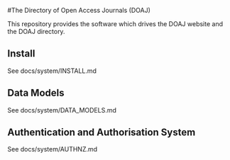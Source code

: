#The Directory of Open Access Journals (DOAJ)

This repository provides the software which drives the DOAJ website and the DOAJ directory.

## Install

See docs/system/INSTALL.md

## Data Models

See docs/system/DATA_MODELS.md

## Authentication and Authorisation System

See docs/system/AUTHNZ.md

